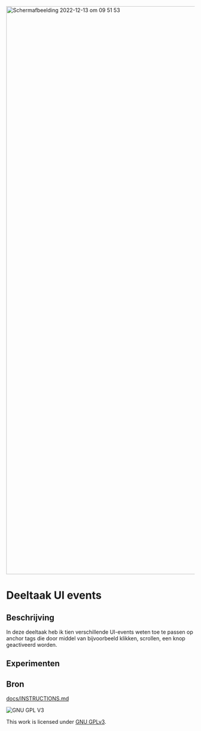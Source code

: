 <img width="1512" alt="Schermafbeelding 2022-12-13 om 09 51 53" src="https://user-images.githubusercontent.com/89298385/207270769-70927ab7-579a-45ae-ad28-483af58574b0.png">

<!-- Geef je project een titel en schrijf in één zin wat het is -->
# Deeltaak UI events

## Beschrijving
<!-- In de Beschrijving staat hoe je project er uit ziet, hoe het werkt en wat je er mee kan. -->
<!-- Voeg een link toe naar Github Pages 🌐-->
In deze deeltaak heb ik tien verschillende UI-events weten toe te passen op anchor tags die door middel van bijvoorbeeld klikken, scrollen, een knop geactiveerd worden.

## Experimenten
<!-- In de Experimenten beschrijf je wat je per experimnet hebt gedaan en documenteer je de code aan de hand van voorbeelden -->


<!-- Voeg een mooie poster visual toe 📸 per experiment -->

## Bron
[docs/INSTRUCTIONS.md](docs/INSTRUCTIONS.md)


![GNU GPL V3](https://www.gnu.org/graphics/gplv3-127x51.png)

This work is licensed under [GNU GPLv3](./LICENSE).
